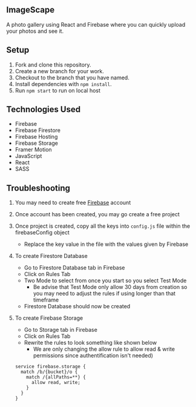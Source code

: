 ## ImageScape

A photo gallery using React and Firebase where you can quickly upload your photos and see it.

## Setup

1.  Fork and clone this repository.
1.  Create a new branch for your work.
1.  Checkout to the branch that you have named.
1.  Install dependencies with `npm install`.
1.  Run `npm start` to run on local host

## Technologies Used

- Firebase
- Firebase Firestore
- Firebase Hosting
- Firebase Storage
- Framer Motion
- JavaScript
- React
- SASS

## Troubleshooting

1. You may need to create free [Firebase](https://firebase.google.com/) account
1. Once account has been created, you may go create a free project
1. Once project is created, copy all the keys into `config.js` file within the firebaseConfig object

   - Replace the key value in the file with the values given by Firebase

1. To create Firestore Database

   - Go to Firestore Database tab in Firebase
   - Click on Rules Tab
   - Two Mode to select from once you start so you select Test Mode
     - Be advise that Test Mode only allow 30 days from creation so you may need to adjust the rules if using longer than that timeframe
   - Firestore Database should now be created

1. To create Firebase Storage

   - Go to Storage tab in Firebase
   - Click on Rules Tab
   - Rewrite the rules to look something like shown below
     - We are only changing the allow rule to allow read & write permissions since authentification isn't needed)

   ```
   service firebase.storage {
     match /b/{bucket}/o {
       match /{allPaths=**} {
         allow read, write;
       }
     }
   }
   ```
